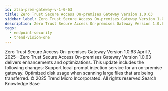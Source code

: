 ```yaml
---
id: ztsa-prem-gateway-v-1-0-63
title: Zero Trust Secure Access On-premises Gateway Version 1.0.63
sidebar_label: Zero Trust Secure Access On-premises Gateway Version 1.0.63
description: Zero Trust Secure Access On-premises Gateway Version 1.0.63
tags:
  - endpoint-security
  - trend-vision-one
---
```


 Zero Trust Secure Access On-premises Gateway Version 1.0.63 April 7, 2025—Zero Trust Secure Access On-premises Gateway Version 1.0.63 delivers enhancements and optimizations. This update includes the following changes: Support local prompt injection service for an on-premise gateway. Optimized disk usage when scanning large files that are being transferred. © 2025 Trend Micro Incorporated. All rights reserved.Search Knowledge Base